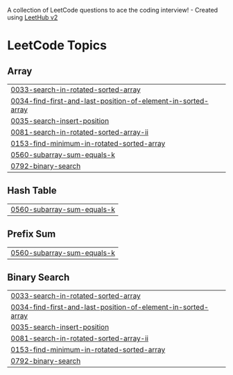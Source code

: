 A collection of LeetCode questions to ace the coding interview! - Created using [LeetHub v2](https://github.com/arunbhardwaj/LeetHub-2.0)
<!---LeetCode Topics Start-->
# LeetCode Topics
## Array
|  |
| ------- |
| [0033-search-in-rotated-sorted-array](https://github.com/nadim45448/Leetcode-DSA/tree/master/0033-search-in-rotated-sorted-array) |
| [0034-find-first-and-last-position-of-element-in-sorted-array](https://github.com/nadim45448/Leetcode-DSA/tree/master/0034-find-first-and-last-position-of-element-in-sorted-array) |
| [0035-search-insert-position](https://github.com/nadim45448/Leetcode-DSA/tree/master/0035-search-insert-position) |
| [0081-search-in-rotated-sorted-array-ii](https://github.com/nadim45448/Leetcode-DSA/tree/master/0081-search-in-rotated-sorted-array-ii) |
| [0153-find-minimum-in-rotated-sorted-array](https://github.com/nadim45448/Leetcode-DSA/tree/master/0153-find-minimum-in-rotated-sorted-array) |
| [0560-subarray-sum-equals-k](https://github.com/nadim45448/Leetcode-DSA/tree/master/0560-subarray-sum-equals-k) |
| [0792-binary-search](https://github.com/nadim45448/Leetcode-DSA/tree/master/0792-binary-search) |
## Hash Table
|  |
| ------- |
| [0560-subarray-sum-equals-k](https://github.com/nadim45448/Leetcode-DSA/tree/master/0560-subarray-sum-equals-k) |
## Prefix Sum
|  |
| ------- |
| [0560-subarray-sum-equals-k](https://github.com/nadim45448/Leetcode-DSA/tree/master/0560-subarray-sum-equals-k) |
## Binary Search
|  |
| ------- |
| [0033-search-in-rotated-sorted-array](https://github.com/nadim45448/Leetcode-DSA/tree/master/0033-search-in-rotated-sorted-array) |
| [0034-find-first-and-last-position-of-element-in-sorted-array](https://github.com/nadim45448/Leetcode-DSA/tree/master/0034-find-first-and-last-position-of-element-in-sorted-array) |
| [0035-search-insert-position](https://github.com/nadim45448/Leetcode-DSA/tree/master/0035-search-insert-position) |
| [0081-search-in-rotated-sorted-array-ii](https://github.com/nadim45448/Leetcode-DSA/tree/master/0081-search-in-rotated-sorted-array-ii) |
| [0153-find-minimum-in-rotated-sorted-array](https://github.com/nadim45448/Leetcode-DSA/tree/master/0153-find-minimum-in-rotated-sorted-array) |
| [0792-binary-search](https://github.com/nadim45448/Leetcode-DSA/tree/master/0792-binary-search) |
<!---LeetCode Topics End-->